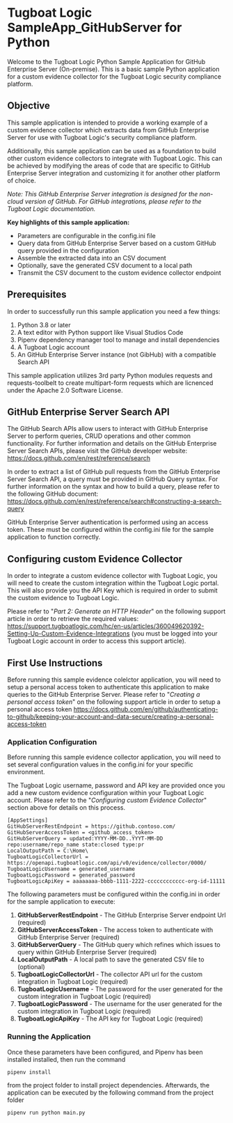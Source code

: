 
# Tugboat Logic SampleApp_GitHubServer for Python

Welcome to the Tugboat Logic Python Sample Application for GitHub Enterprise Server (On-premise). This is a basic sample Python application for a custom evidence collector for the Tugboat Logic security compliance platform.

## Objective

This sample application is intended to provide a working example of a custom evidence collector which extracts data from GitHub Enterprise Server for use with Tugboat Logic's security compliance platform.

Additionally, this sample application can be used as a foundation to build other custom evidence collectors to integrate with Tugboat Logic. This can be achieved by modifying the areas of code that are specific to GitHub Enterprise Server integration and customizing it for another other platform of choice.

*Note: This GitHub Enterprise Server integration is designed for the non-cloud version of GitHub. For GitHub integrations, please refer to the Tugboat Logic documentation.*

**Key highlights of this sample application:**
 - Parameters are configurable in the config.ini file
 - Query data from GitHub Enterprise Server based on a custom GitHub query provided in the configuration    
 - Assemble the extracted data into an CSV document
 - Optionally, save the generated CSV document to a local path   
 - Transmit the CSV document to the custom evidence collector endpoint

## Prerequisites

In order to successfully run this sample application you need a few things:

1. Python 3.8 or later
2. A text editor with Python support like Visual Studios Code
3. Pipenv dependency manager tool to manage and install dependencies
4. A Tugboat Logic account
5. An GitHub Enterprise Server instance (not GibHub) with a compatible Search API

This sample application utilizes 3rd party Python modules requests and requests-toolbelt to create multipart-form requests which are licnenced under the Apache 2.0 Software License.



## GitHub Enterprise Server Search API

The GitHub Search APIs allow users to interact with GitHub Enterprise Server to perform queries, CRUD operations and other common functionality. For further information and details on the GitHub Enterprise Server Search APIs, please visit the GitHub developer website: https://docs.github.com/en/rest/reference/search

In order to extract a list of GitHub pull requests from the GitHub Enterprise Server Search API, a query must be provided in GitHub Query syntax. For further information on the syntax and how to build a query, please refer to the following GitHub document: https://docs.github.com/en/rest/reference/search#constructing-a-search-query

GitHub Enterprise Server authentication is performed using an access token. These must be configured within the config.ini file for the sample application to function correctly.

## Configuring custom Evidence Collector

In order to integrate a custom evidence collector with Tugboat Logic, you will need to create the custom integration within the Tugboat Logic portal. This will also provide you the API Key which is required in order to submit the custom evidence to Tugboat Logic. 

Please refer to "*Part 2: Generate an HTTP Header*" on the following support article in order to retrieve the required values: https://support.tugboatlogic.com/hc/en-us/articles/360049620392-Setting-Up-Custom-Evidence-Integrations (you must be logged into your Tugboat Logic account in order to access this support article).

## First Use Instructions

Before running this sample evidence colelctor application, you will need to setup a personal access token to authenticate this application to make queries to the GitHub Enterprise Server. Please refer to "*Creating a personal access token*" on the following support article in order to setup a personal access token https://docs.github.com/en/github/authenticating-to-github/keeping-your-account-and-data-secure/creating-a-personal-access-token

### Application Configuration

Before running this sample evidence collector application, you will need to set several configuration values in the config.ini for your specific environment.

The Tugboat Logic username, password and API key are provided once you add a new custom evidence configuration within your Tugboat Logic account. Please refer to the "*Configuring custom Evidence Collector*" section above for details on this process.


    [AppSettings]
	GitHubServerRestEndpoint = https://github.contoso.com/
	GitHubServerAccessToken = <github_access_token>
	GitHubServerQuery = updated:YYYY-MM-DD..YYYT-MM-DD repo:username/repo_name state:closed type:pr
	LocalOutputPath = C:\Home\
	TugboatLogicCollectorUrl = https://openapi.tugboatlogic.com/api/v0/evidence/collector/0000/
	TugboatLogicUsername = generated_username
	TugboatLogicPassword = generated_password
	TugboatLogicApiKey = aaaaaaaa-bbbb-1111-2222-cccccccccccc-org-id-11111

The following parameters must be configured within the config.ini in order for the sample application to execute:

1. **GitHubServerRestEndpoint** - The GitHub Enterprise Server endpoint Url (required)
2. **GitHubServerAccessToken** - The access token to authenticate with GitHub Enterprise Server (required)
4. **GitHubServerQuery** - The GitHub query which refines which issues to query within GitHub Enterprise Server (required)
5. **LocalOutputPath** - A local path to save the generated CSV file to (optional)
6. **TugboatLogicCollectorUrl** - The collector API url for the custom integration in Tugboat Logic (required)
7. **TugboatLogicUsername** - The password for the user generated for the custom integration in Tugboat Logic (required)
8. **TugboatLogicPassword** - The username for the user generated for the custom integration in Tugboat Logic (required)
9. **TugboatLogicApiKey** - The API key for Tugboat Logic (required)

### Running the Application
Once these parameters have been configured, and Pipenv has been installed installed, then run the command

	pipenv install
from the project folder to install project dependencies. Afterwards, the application can be executed by the following command from the project folder

	pipenv run python main.py